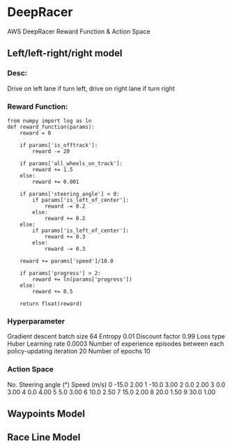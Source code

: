 # DeepRacer
AWS DeepRacer Reward Function &amp; Action Space

## Left/left-right/right model
### Desc: 
Drive on left lane if turn left, drive on right lane if turn right

### Reward Function:
```
from numpy import log as ln
def reward_function(params):
    reward = 0
    
    if params['is_offtrack']:
        reward -= 20

    if params['all_wheels_on_track']:
        reward += 1.5
    else:
        reward += 0.001
    
    if params['steering_angle'] < 0:
        if params['is_left_of_center']:
            reward -= 0.2
        else:
            reward += 0.2
    else:
        if params['is_left_of_center']:
            reward += 0.3
        else:
            reward -= 0.3
    
    reward += params['speed']/10.0
    
    if params['progress'] > 2:
        reward += ln(params['progress'])
    else:
        reward += 0.5
    
    return float(reward)
```
### Hyperparameter
Gradient descent batch size	64
Entropy	0.01
Discount factor	0.99
Loss type	Huber
Learning rate	0.0003
Number of experience episodes between each policy-updating iteration	20
Number of epochs	10

### Action Space
No.
Steering angle (°)
Speed (m/s)
0	-15.0	2.00
1	-10.0	3.00
2	0.0	2.00
3	0.0	3.00
4	0.0	4.00
5	5.0	3.00
6	10.0	2.50
7	15.0	2.00
8	20.0	1.50
9	30.0	1.00

## Waypoints Model

## Race Line Model

